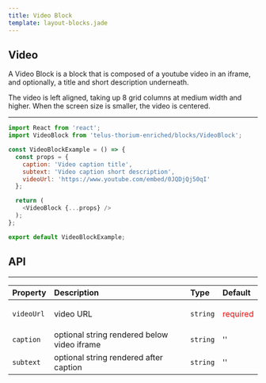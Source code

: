 ```yaml
---
title: Video Block
template: layout-blocks.jade
---
```


## Video

A Video Block is a block that is composed of a youtube video in an iframe, and optionally, a title and short description underneath.

The video is left aligned, taking up 8 grid columns at medium width and higher. When the screen size is smaller, the video is centered.

---

<div id="videoBlockExample"></div>
<script type="text/babel">
  ReactDOM.render(
    <TDSBlocks.VideoBlockExample />,
    document.getElementById('videoBlockExample')
  );
</script>

```javascript
import React from 'react';
import VideoBlock from 'telus-thorium-enriched/blocks/VideoBlock';

const VideoBlockExample = () => {
  const props = {
    caption: 'Video caption title',
    subtext: 'Video caption short description',
    videoUrl: 'https://www.youtube.com/embed/0JQDjQj50qI'
  };

  return (
    <VideoBlock {...props} />
  );
};

export default VideoBlockExample;
```

## API


---
| Property |   Description   | Type | Default |
|:----|:------|:---|:---|
| `videoUrl` | video URL | `string` |  <p style='color: red'>required</p> |
| `caption` | optional string rendered below video iframe  | `string` |  '' |
| `subtext` | optional string rendered after caption  | `string` |  '' |
